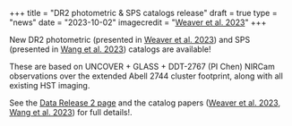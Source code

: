 +++
title = "DR2 photometric & SPS catalogs release"
draft = true
type = "news"
date = "2023-10-02"
imagecredit = "<a href='https://ui.adsabs.harvard.edu/abs/2023arXiv230102671W/abstract'>Weaver et al. 2023</a>"
+++

New DR2 photometric (presented in [Weaver et al. 2023](#)) and SPS (presented in [Wang et al. 2023](#)) catalogs are available! 

These are based on UNCOVER + GLASS + DDT-2767 (PI Chen) NIRCam observations over the extended Abell 2744 cluster footprint, along with all existing HST imaging. 

See the [Data Release 2 page](/DR2.html) and the catalog papers ([Weaver et al. 2023](#), [Wang et al. 2023](#)) for full details!.


